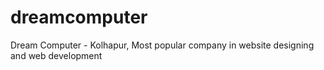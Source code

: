 dreamcomputer
=============

Dream Computer - Kolhapur, Most popular company in website designing and web development
